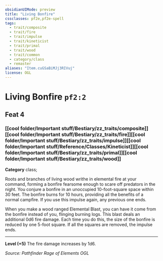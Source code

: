 ```yaml
---
obsidianUIMode: preview
title: "Living Bonfire"
cssclasses: pf2e,pf2e-spell
tags:
  - trait/composite
  - trait/fire
  - trait/impulse
  - trait/kineticist
  - trait/primal
  - trait/wood
  - trait/common
  - category/class
  - remaster
aliases: "Item.cuGSaBiMJj3RIVuj"
license: OGL
---
```

# Living Bonfire `pf2:2`
## Feat 4
### [[cool folder/Important stuff/Bestiary/zz_traits/composite]][[cool folder/Important stuff/Bestiary/zz_traits/fire]][[cool folder/Important stuff/Bestiary/zz_traits/impulse]][[cool folder/Important stuff/Reference/Classes/Kineticist]][[cool folder/Important stuff/Bestiary/zz_traits/primal]][[cool folder/Important stuff/Bestiary/zz_traits/wood]]

**Category** class; 




Roots and branches of living wood writhe in elemental fire at your command, forming a bonfire fearsome enough to scare off predators in the night. You conjure a bonfire in an unoccupied 10-foot-square space within 30 feet. The bonfire burns for 10 hours, providing all the benefits of a normal campfire. If you use this impulse again, any previous one ends.

When you make a wood ranged Elemental Blast, you can have it come from the bonfire instead of you, flinging burning logs. This blast deals an additional 0d6 fire damage. Each time you do this, the size of the bonfire is reduced by one 5-foot square. If all the squares are removed, the impulse ends.

* * *

**Level (+5)** The fire damage increases by 1d6.

*Source: Pathfinder Rage of Elements*
*OGL*